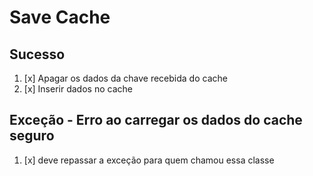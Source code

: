# Save Cache

## Sucesso

1. [x] Apagar os dados da chave recebida do cache
2. [x] Inserir dados no cache

## Exceção  -  Erro ao carregar os dados do cache seguro

1. [x] deve repassar a exceção para quem chamou essa classe